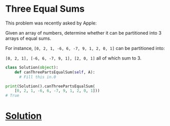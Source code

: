 # Three Equal Sums

This problem was recently asked by Apple:

Given an array of numbers, determine whether it can be partitioned into 3 arrays of equal sums.

For instance,
```[0, 2, 1, -6, 6, -7, 9, 1, 2, 0, 1]``` can be partitioned into:

```[0, 2, 1], [-6, 6, -7, 9, 1], [2, 0, 1]``` all of which sum to 3.

```python
class Solution(object):
    def canThreePartsEqualSum(self, A):
      # Fill this in.0

print(Solution().canThreePartsEqualSum(
    [0, 2, 1, -6, 6, -7, 9, 1, 2, 0, 1]))
# True
```

# [Solution](solution.md)